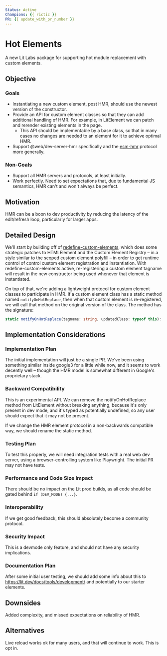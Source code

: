 ```yaml
---
Status: Active
Champions: {{ rictic }}
PR: {{ update_with_pr_number }}
---
```


# Hot Elements

A new Lit Labs package for supporting hot module replacement with custom elements.

## Objective

### Goals
- Instantiating a new custom element, post HMR, should use the newest version of the constructor.
- Provide an API for custom element classes so that they can add additional handling of HMR. For example, in LitElement we can patch and rerender existing elements in the page.
  - This API should be implementable by a base class, so that in many cases no changes are needed to an element for it to achieve optimal HMR.
- Support @web/dev-server-hmr specifically and the [esm-hmr](https://github.com/FredKSchott/esm-hmr) protocol more generally.

### Non-Goals
- Support all HMR servers and protocols, at least initially.
- Work perfectly. Need to set expectations that, due to fundamental JS semantics, HMR can't and won't always be perfect.

## Motivation

HMR can be a boon to dev productivity by reducing the latency of the edit/refresh loop, particularly for larger apps.

## Detailed Design

We'll start by building off of [redefine-custom-elements](https://github.com/caridy/redefine-custom-elements), which does some strategic patches to HTMLElement and the Custom Element Registry – in a style similar to the scoped custom element polyfill – in order to get runtime control of control custom element registration and instantiation. With redefine-custom-elements active, re-registering a custom element tagname will result in the new constructor being used whenever that element is instantiated.

On top of that, we're adding a lightweight protocol for custom element classes to participate in HMR. If a custom element class has a static method named `notifyOnHotReplace`, then when that custom element is re-registered, we will call that method on the original version of the class. The method has the signature:

```typescript
static notifyOnHotReplace(tagname: string, updatedClass: typeof this): void;
```

## Implementation Considerations

### Implementation Plan

The initial implementation will just be a single PR. We've been using something similar inside google3 for a little while now, and it seems to work decently well – though the HMR model is somewhat different in Google's proprietary stack.

### Backward Compatibility

This is an experimental API. We can remove the notifyOnHotReplace method from LitElement without breaking anything, because it's only present in dev mode, and it's typed as potentially undefined, so any user should expect that it may not be present.

If we change the HMR element protocol in a non-backwards compatible way, we should rename the static method.

### Testing Plan

To test this properly, we will need integration tests with a real web dev server, using a browser-controlling system like Playwright. The initial PR may not have tests.

### Performance and Code Size Impact

There should be no impact on the Lit prod builds, as all code should be gated behind `if (DEV_MODE) {...}`.

### Interoperability

If we get good feedback, this should absolutely become a community protocol.

### Security Impact

This is a devmode only feature, and should not have any security implications.

### Documentation Plan

After some initial user testing, we should add some info about this to https://lit.dev/docs/tools/development/ and potentially to our starter elements.

## Downsides

Added complexity, and missed expectations on reliability of HMR.

## Alternatives

Live reload works ok for many users, and that will continue to work. This is opt in.
